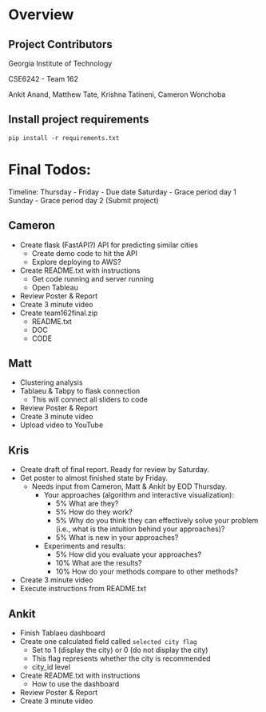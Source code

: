 # Overview


## Project Contributors

Georgia Institute of Technology

CSE6242 - Team 162

Ankit Anand, Matthew Tate, Krishna Tatineni, Cameron Wonchoba


## Install project requirements

`pip install -r requirements.txt`




# Final Todos:

Timeline:
    Thursday - 
    Friday - Due date 
    Saturday - Grace period day 1
    Sunday - Grace period day 2 (Submit project)


## Cameron

- Create flask (FastAPI?) API for predicting similar cities
    * Create demo code to hit the API
    * Explore deploying to AWS?
- Create README.txt with instructions
    * Get code running and server running
    * Open Tableau
- Review Poster & Report
- Create 3 minute video
- Create team162final.zip
    * README.txt
    * DOC
    * CODE

## Matt

- Clustering analysis
- Tablaeu & Tabpy to flask connection
    * This will connect all sliders to code
- Review Poster & Report
- Create 3 minute video
- Upload video to YouTube

## Kris

- Create draft of final report. Ready for review by Saturday.
- Get poster to almost finished state by Friday.
    * Needs input from Cameron, Matt & Ankit by EOD Thursday.
        - Your approaches (algorithm and interactive visualization): 
            * 5% What are they?
            * 5% How do they work? 
            * 5% Why do you think they can effectively solve your problem (i.e., what is the intuition behind your approaches)? 
            * 5% What is new in your approaches?
        - Experiments and results: 
            * 5% How did you evaluate your approaches? 
            * 10% What are the results? 
            * 10% How do your methods compare to other methods?
 - Create 3 minute video
 - Execute instructions from README.txt

## Ankit

- Finish Tablaeu dashboard
- Create one calculated field called `selected city flag`
    * Set to 1 (display the city) or 0 (do not display the city)
    * This flag represents whether the city is recommended
    * city_id level
- Create README.txt with instructions
    - How to use the dashboard
- Review Poster & Report
- Create 3 minute video